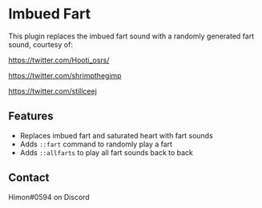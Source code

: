# Imbued Fart

This plugin replaces the imbued fart sound with a randomly generated fart sound, courtesy of: 

https://twitter.com/Hooti_osrs/

https://twitter.com/shrimpthegimp

https://twitter.com/stillceej

## Features

- Replaces imbued fart and saturated heart with fart sounds
-  Adds `::fart` command to randomly play a fart
- Adds `::allfarts` to play all fart sounds back to back


## Contact
Himon#0594 on Discord